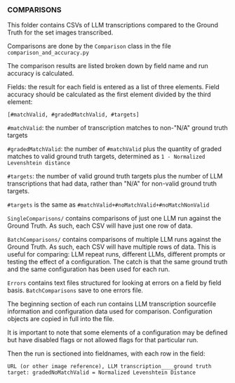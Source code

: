 ### COMPARISONS

This folder contains CSVs of LLM transcriptions compared to the Ground Truth for the set images transcribed.

Comparisons are done by the `Comparison` class in the file `comparison_and_accuracy.py`

The comparison results are listed broken down by field name and run accuracy is calculated.

Fields: the result for each field is entered as a list of three elements. Field accuracy should be calculated as the first element divided by the third element:

`[#matchValid, #gradedMatchValid, #targets]`

`#matchValid`: the number of transcription matches to non-"N/A" ground truth targets

`#gradedMatchValid`: the number of `#matchValid` plus the quantity of graded matches to valid ground truth targets, determined as `1 - Normalized Levenshtein distance`

`#targets`: the number of valid ground truth targets plus the number of LLM transcriptions that had data, rather than "N/A" for non-valid ground truth targets. 

`#targets` is the same as `#matchValid+#noMatchValid+#noMatchNonValid`

`SingleComparisons/` contains comparisons of just one LLM run against the Ground Truth. As such, each CSV will have just one row of data.

`BatchComparisons/` contains comparisons of multiple LLM runs against the Ground Truth. As such, each CSV will have multiple rows of data. This is useful for comparing: LLM repeat runs, different LLMs, different prompts or testing the effect of a configuration. The catch is that the same ground truth and the same configuration has been used for each run.

`Errors` contains text files structured for looking at errors on a field by field basis. `BatchComparisons` save to one errors file.

The beginning section of each run contains LLM transcription sourcefile information and configuration data used for comparison. Configuration objects are copied in full into the file.

It is important to note that some elements of a configuration may be defined but have disabled flags or not allowed flags for that particular run. 

Then the run is sectioned into fieldnames, with each row in the field:

`URL (or other image reference), LLM transcription____ground truth target: gradedNoMatchValid = Normalized Levenshtein Distance`




